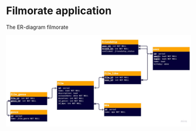 # Filmorate application

The ER-diagram filmorate

![alt text for screen readers](.diagrams/er-data-base.jpg "This's an entity relationship diagram for the fillmore application")
